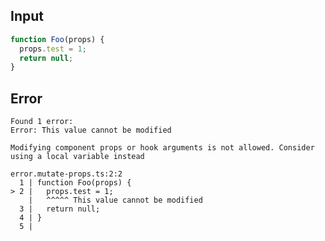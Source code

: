 
## Input

```javascript
function Foo(props) {
  props.test = 1;
  return null;
}

```


## Error

```
Found 1 error:
Error: This value cannot be modified

Modifying component props or hook arguments is not allowed. Consider using a local variable instead

error.mutate-props.ts:2:2
  1 | function Foo(props) {
> 2 |   props.test = 1;
    |   ^^^^^ This value cannot be modified
  3 |   return null;
  4 | }
  5 |
```
          
      